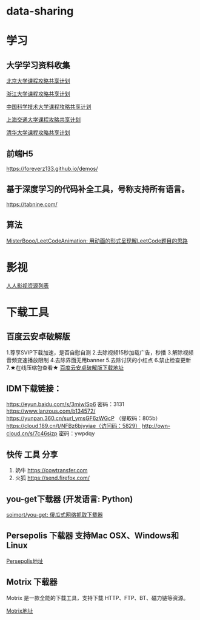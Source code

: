 # data-sharing 



# 学习

## 大学学习资料收集

[北京大学课程攻略共享计划](https://lib-pku.github.io)

[浙江大学课程攻略共享计划](https://qsctech.github.io/zju-icicles)

[中国科学技术大学课程攻略共享计划](https://ustc-resource.github.io/USTC-Course)

[上海交通大学课程攻略共享计划 ](https://github.com/CoolPhilChen/SJTU-Courses/)

[清华大学课程攻略共享计划](https://github.com/PKUanonym/REKCARC-TSC-UHT)


## 前端H5
https://foreverz133.github.io/demos/


## 基于深度学习的代码补全工具，号称支持所有语言。
https://tabnine.com/

## 算法
 [MisterBooo/LeetCodeAnimation: 用动画的形式呈现解LeetCode题目的思路](https://github.com/MisterBooo/LeetCodeAnimation)


# 影视

[人人影视资源列表](https://github.com/XiaoGerGer/zimuzu-yyets-resourcelist)


# 下载工具
## 百度云安卓破解版
1.尊享SVIP下载加速，是否自慰自测
2.去除视频15秒加载广告，秒播
3.解除视频音频变速播放限制
4.去除界面无用banner
5.去除讨厌的小红点
6.禁止检查更新
7.★在线压缩包查看★
[百度云安卓破解版下载地址](https://www.lanzous.com/i33yd0d)

## IDM下载链接：
https://eyun.baidu.com/s/3miwISp6 密码：3131
https://www.lanzous.com/b134572/
https://yunpan.360.cn/surl_ymsGF6zWGcP （提取码：805b）
https://cloud.189.cn/t/NFBz6bjyyiae（访问码：5829）
http://own-cloud.cn/s/7c46sizp   密码：ywpdqy

## 快传 工具 分享
 1. 奶牛
  https://cowtransfer.com
 2. 火狐
 https://send.firefox.com/

## you-get下载器 (开发语言: Python)

[soimort/you-get: 傻瓜式网络抓取下载器](https://github.com/soimort/you-get)


## Persepolis 下载器 支持Mac OSX、Windows和Linux

[Persepolis地址](https://github.com/persepolisdm/persepolis)


## Motrix 下载器 
Motrix 是一款全能的下载工具，支持下载 HTTP、FTP、BT、磁力链等资源。

[Motrix地址](https://github.com/agalwood/Motrix)







